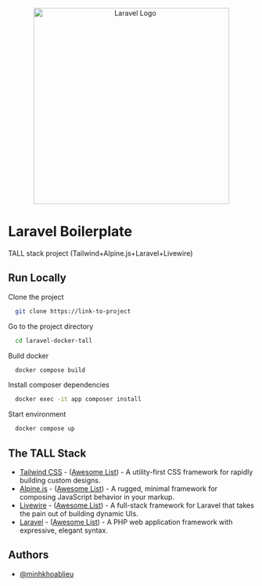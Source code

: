 <p align="center"><a href="https://laravel.com" target="_blank"><img src="https://raw.githubusercontent.com/laravel/art/master/logo-lockup/5%20SVG/2%20CMYK/1%20Full%20Color/laravel-logolockup-cmyk-red.svg" width="400" alt="Laravel Logo"></a></p>

# Laravel Boilerplate

TALL stack project (Tailwind+Alpine.js+Laravel+Livewire)

## Run Locally

Clone the project

```bash
  git clone https://link-to-project
```

Go to the project directory

```bash
  cd laravel-docker-tall
```

Build docker

```bash
  docker compose build
```

Install composer dependencies

```bash
  docker exec -it app composer install
```

Start environment
```bash
  docker compose up
```


## The TALL Stack

- [Tailwind CSS](https://tailwindcss.com) - ([Awesome List](https://github.com/aniftyco/awesome-tailwindcss)) - A utility-first CSS framework for rapidly building custom designs.
- [Alpine.js](https://github.com/alpinejs/alpine) - ([Awesome List](https://github.com/alpinejs/awesome-alpine)) - A rugged, minimal framework for composing JavaScript behavior in your markup.
- [Livewire](https://laravel-livewire.com) - ([Awesome List](https://github.com/imliam/awesome-livewire)) - A full-stack framework for Laravel that takes the pain out of building dynamic UIs.
- [Laravel](https://laravel.com) - ([Awesome List](https://github.com/chiraggude/awesome-laravel)) - A PHP web application framework with expressive, elegant syntax.


## Authors

- [@minhkhoablieu](https://www.github.com/minhkhoablieu)


